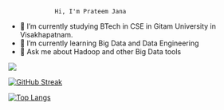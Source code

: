                  Hi, I'm Prateem Jana

- 🔭 I’m currently studying BTech in CSE in Gitam University in Visakhapatnam.
- 🌱 I’m currently learning Big Data and Data Engineering
- 🌱 Ask me about Hadoop and other Big Data tools


<img src = "https://github-readme-stats.vercel.app/api?username=janaprateem1409&&show_icons=true&title_color=ffffff&icon_color=bb2acf&text_color=daf7dc&bg_color=151515">


[![GitHub Streak](https://github-readme-streak-stats.herokuapp.com/?user=janaprateem1409&theme=radical)](https://github.com/janaprateem1409/github-readme-streak-stats)

[![Top Langs](https://github-readme-stats.vercel.app/api/top-langs/?username=janaprateem1409)](https://github.com/janaprateem1409/github-readme-stats)





